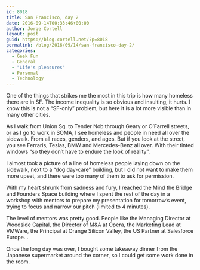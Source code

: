 ```yaml
---
id: 8018
title: San Francisco, day 2
date: 2016-09-14T00:33:46+00:00
author: Jorge Cortell
layout: post
guid: https://blog.cortell.net/?p=8018
permalink: /blog/2016/09/14/san-francisco-day-2/
categories:
  - Geek Fun
  - General
  - "Life's pleasures"
  - Personal
  - Technology
---
```

One of the things that strikes me the most in this trip is how many homeless there are in SF. The income inequality is so obvious and insulting, it hurts. I know this is not a “SF-only” problem, but here it is a lot more visible than in many other cities.

As I walk from Union Sq. to Tender Nob through Geary or O’Farrell streets, or as I go to work in SOMA, I see homeless and people in need all over the sidewalk. From all races, genders, and ages. But if you look at the street, you see Ferraris, Teslas, BMW and Mercedes-Benz all over. With their tinted windows “so they don’t have to endure the look of reality”.

I almost took a picture of a line of homeless people laying down on the sidewalk, next to a “dog day-care” building, but I did not want to make them more upset, and there were too many of them to ask for permission.

With my heart shrunk from sadness and fury, I reached the Mind the Bridge and Founders Space building where I spent the rest of the day in a workshop with mentors to prepare my presentation for tomorrow’s event, trying to focus and narrow our pitch (limited to 4 minutes).

The level of mentors was pretty good. People like the Managing Director at Woodside Capital, the Director of M&A at Opera, the Marketing Lead at VMWare, the Principal at Orange Silicon Valley, the US Partner at Salesforce Europe…

Once the long day was over, I bought some takeaway dinner from the Japanese supermarket around the corner, so I could get some work done in the room.